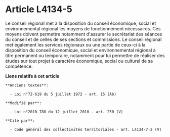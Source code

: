 # Article L4134-5

Le conseil régional met à la disposition du    conseil économique, social et environnemental régional les moyens de
fonctionnement nécessaires. Ces moyens doivent permettre notamment d'assurer le secrétariat des séances du conseil et de
celles de ses sections et commissions. Le conseil régional met également les services régionaux ou une partie de ceux-ci à la
disposition du    conseil économique, social et environnemental régional à titre permanent ou temporaire, notamment pour lui
permettre de réaliser des études sur tout projet à caractère économique, social ou culturel de sa compétence.

**Liens relatifs à cet article**

	**Anciens textes**:

	  - Loi n°72-619 du 5 juillet 1972 - art. 15 (Ab)

	**Modifié par**:

	  - Loi n°2010-788 du 12 juillet 2010 - art. 250 (V)

	**Cité par**:

	  - Code général des collectivités territoriales - art. L4134-7-2 (V)
